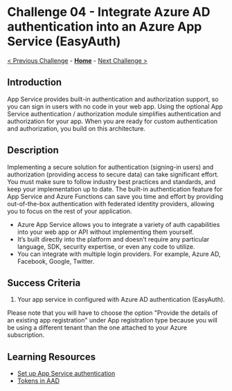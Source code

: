 # Challenge 04 - Integrate Azure AD authentication into an Azure App Service (EasyAuth)

[< Previous Challenge](./Challenge-03.md) - **[Home](../README.md)** - [Next Challenge >](./Challenge-05.md)



## Introduction

App Service provides built-in authentication and authorization support, so you can sign in users with no code in your web app. Using the optional App Service authentication / authorization module simplifies authentication and authorization for your app. When you are ready for custom authentication and authorization, you build on this architecture.


## Description

Implementing a secure solution for authentication (signing-in users) and authorization (providing access to secure data) can take significant effort. You must make sure to follow industry best practices and standards, and keep your implementation up to date. The built-in authentication feature for App Service and Azure Functions can save you time and effort by providing out-of-the-box authentication with federated identity providers, allowing you to focus on the rest of your application.

- Azure App Service allows you to integrate a variety of auth capabilities into your web app or API without implementing them yourself.
- It’s built directly into the platform and doesn’t require any particular language, SDK, security expertise, or even any code to utilize.
- You can integrate with multiple login providers. For example, Azure AD, Facebook, Google, Twitter.

## Success Criteria

1. Your app service in configured with Azure AD authentication (EasyAuth).

Please note that you will have to choose the option "Provide the details of an existing app registration" under App registration type because you will be using a different tenant than the one attached to your Azure subscription.

## Learning Resources

- [Set up App Service authentication](https://learn.microsoft.com/en-us/azure/app-service/scenario-secure-app-authentication-app-service)
- [Tokens in AAD](https://learn.microsoft.com/en-us/azure/active-directory/develop/security-tokens)